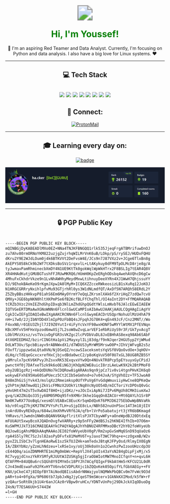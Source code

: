 <div align="center">

<img src="https://img.shields.io/badge/Welcome%20to%20my%20GitHub-008000?style=for-the-badge&logoColor=white" style="transform: scale(3);" /> 

<h1 align="center"> 
  <span style="color:green;">Hi, I'm Youssef!</span> 
</h1> 

<p>
  🚀 I'm an aspiring Red Teamer and Data Analyst. Currently, I'm focusing on Python and data analysis. I also have a big love for Linux systems. ❤️
</p>

---

## 💻 Tech Stack

<img src="https://img.shields.io/badge/Python-3776AB?style=for-the-badge&logo=python&logoColor=white" /> <img src="https://img.shields.io/badge/PHP-777BB4?style=for-the-badge&logo=php&logoColor=white" /> <img src="https://img.shields.io/badge/HTML5-E34F26?style=for-the-badge&logo=html5&logoColor=white" /> <img src="https://img.shields.io/badge/MySQL-4479A1?style=for-the-badge&logo=mysql&logoColor=white" /> <img src="https://img.shields.io/badge/MongoDB-47A248?style=for-the-badge&logo=mongodb&logoColor=white" /> <img src="https://img.shields.io/badge/Linux-FCC624?style=for-the-badge&logo=linux&logoColor=black" /> <img src="https://img.shields.io/badge/pandas-150458?style=for-the-badge&logo=pandas&logoColor=white" /> <img src="https://img.shields.io/badge/numpy-013243?style=for-the-badge&logo=numpy&logoColor=white" />
---

## 🔗 Connect:

<a href="mailto:fathi.you@proton.me">
  <img src="https://img.shields.io/badge/ProtonMail-8B89CC?style=for-the-badge&logo=protonmail&logoColor=white" alt="ProtonMail" />
</a>

---
## 🎓 Learning every day on: 

<a href="https://www.tryhackme.com/p/ha.cker">
  <img src="https://tryhackme-badges.s3.amazonaws.com/ha.cker.png?20250912" alt="badge" />
</a>

![top2%](https://github.com/Barrowow/Barrowow/blob/main/top2%25.PNG)

---

## 🔒 PGP Public Key
</div>
<h4 align="left"></h4>
<pre>
<code>
-----BEGIN PGP PUBLIC KEY BLOCK-----
mQINBGjDyKABEADlMXo0EZ+NNa4TNJKFBNGQQ1rlk535JjeqFrgATBMrifuwDnOJ
zu7Ahv80rmORNoYKM822uzjgZujrhqWILMrVnK6uB/LOkp/pS/rySEJ/HUDxFQHU
dKru2Y9E2WJdLOum0j4k6BTKVVt2DeFvsW4E/JCs9n7J87VXz2v+JCge6TlxBn8g
AkEPYS058kCk9b2Wf7tXDksBoSVz1rqxvlL+LtAKykuy0dFM9TpOLMcD8rje8g/A
tyJwmavPamRhminecbXmDY4N1UE9KtTk0gokWqlWpWkHTrx2F8BSLIg7tEAR4Q8V
XR4HHAdKutjGMUBGTushFFJRUwMKRQ6/HUmH0KpZeERghODsbq4wehAVQhcD6gCw
4MhuFxCkhdrVkze9n1LvNhAWHhyMeydMxwLtihnuyDeeXYRn4XJ1WwH7QhjssuYY
DJ/9EhokBAeKeO9rKgmJXpw2A0lMyM+ICQ6XZZcceRWkeosizLB1sXuRq12JoKOJ
N1HRGCGRRryNxihlpfvMu93GTjrhRl0ys3W1dNLmdfQT/AxDf5N7ARQh58ERdL2Y
Z5ZbyBBszHHkvpP81ahS6Em6MAyOYrmY7eQqLZKrsmlXAk6f2XriHqZ7zdQw7cvU
QMXy+JGE6bpNKN0hltXKPmPSe6fB2KcfBLFfChqThl/OI4aInt2DY+FfMQARAQAB
tCRZb3Vzc2VmIEZhdGhpIDxqb3NlLmZhdGhpQGdtYWlsLmNvbT6JAlcEEwEIAEEW
IQTVGeERTDMaAwXGNoWNNn6FlcnlGwUCaMPIoAIbAwUJAAKjAAULCQgHAgIiAgYV
CgkICwIEFgIDAQIeBwIXgAAKCRCNNn6FlcnlGwymEACDrUSQprNohuUlMzU4hA79
nH+i7wO/2JjIbNYDD4XlmIpP0zFbBQ4sJFpqhJG78K4+qEn49JcF/Cnz2MNT//Wo
F4xxN8/r01EU3Zhjl7JI9Z0YutIr4iFyYcVxYF98wxHONF5wMYYlWtMX1PfEVNqn
KBcXMfvV5HFHxVpzod6mwXSj7L2soW8wZvqLarVEF1eRbRiUyS9r3F/GkTyvAcgT
LOblMVzXzsz/vsTVxivDgFGR3sVKZgc2lcPVDbVuDL8JxEBHhAS8exq98Ab6SAbF
4tX6MIEDM4Z/bzirCINGtHa1pVi2MayxylILj83dg/f9nNJqer2HGU5yp2YjWMud
DdLWT3Uv/SpcbBiayv9rABNWxdX1/d7WDUS3yMrWM5MrswO0P+JIhVjWFvgB2s5z
FOxfT/ippzwdaLQta0VN/NjDSeQZ/ncowSIaceksmtsYqVSf0VQoOvdOe+3qHOV+
dLHq/cTdEqeGcxcxrefHxCjbjvdBda0wcC2/p8oKqVuV50F0U7xGL38UG8RZB5SY
y8Mrulx7pcKV6KPvyJhZsvxRK53ExqvxVYw9Qn4NUvkTR8Pcp5pEYsuyxGyCPidJ
pwnctHf0j7DAfxeTSzk9k6oOEiNG3jKhQpN2WE8uicI8rzLAeLwK9X2k2BtPMoFO
eby2UB1gzRzj+mkQdDUNo7kCDQRow8igARAAs9qn9jpCz7iv0vi4tgnPHvKIK6qO
wokywEFxhE95Ha60SaPUecz5Ct2CIb5eGmhnd+o7v04JxA/SYgVhO2z+TF5JwoA0
B48m3hGiSjYvk43/mslqXz2Rmeimksp0UfYPuVg6YvGdqWmuviiyHwCne8QPKeQw
y2hPtmjNATmwdQ1jZkVicFMNzX2UOkYitNq8VcNyUO54D/mICToriYcDPOsQ0vGc
yHvUHt47m2sT5vXwDAIf8HO+ijzDKz/+uJOcIxiApNi7JIPv6MgUh8CMH3iumXwJ
gvq/LW2ZNiQo335jy68M05MOq95fn9XM6r3khe1GqqOn8ZACUr+Mt6QAYLh1Sr8P
Nm0K7wRX77UoBqG/xesmDlVEABxC8EucKr5qmDdQxKf6PMJD6275EbDwWpBNVaRk
kb/n9lvgZ7hjKMJTNCPVYsPcTLH+uSjpIE8cLx/NBh582nuUnPSoc14T3m18jEIV
inArdU0vyREkDya/684wiXmXhMvVRf6JA/qfb+lVrPo5abatujrt3jYR6bBKmagd
YHRavs/tJwmdn1NW0sBQANV6KApflritXlsPJXTCbywWFy+aOneWpdBJ20DtdxEq
mFUUAUt5xwyBcoXJQADnOvgfwVARRy+z9p5nFFy2WdBSJs2hKNE4IfhIb+O7O6m+
KuSWPMJJkT316CMAEQEAAYkCPAQYAQgAJhYhBNUZ4RFMMxoDBcY2hY02foWVyeUb
BQJow8igAhsMBQkAAqMAAAoJEI02foWVyeUbV0gP/Rm2xpGvSmMq6SnD93qUaOz6
rpA4S5ly7RC7SzJsl82asPyDFvfx81MeMV6T+yJaxoT3WC79hq+e+czOgxmB/W2v
pyxZ2LISbC3v7lgnHEAoRwE1sz5kTUJZHk+amTedxJBtqKJFPyOsd/RlmyIX0EgN
IA/ZBXYbNz/yZzmLhNdzeu+lxRSe1vy/oUj30k0aVn1o2CwnhzPwIzooUHzcdp3U
cE44Q0q/aioZDNMHRTE1miMg0mbWc+RepVlJX4lpUIs43aYsN284gDipFjxMj/x5
RC7vygjdCnxzYkRYSMfyRJUUtWJZUSKg5gjIraObWIotMW7MnoICfqnY+n+qvL6H
QTAFPM+84UQBu6rcSQGh8Y9IMYm5c18PYJh7ACqfQIgxF9kbAtHm5rKFCU21L0dR
CJn43mdEswaFu92FKvHYTV6nvbCVDPLRXjc1bZQQxKek05OpifYLfGbXAEGy++FV
KNX/pCkeC47j8IOpfBY7AiNodQBIisAbdrNNWajyolNQMWkPbQBCv0m7FvWc9O3d
pAR+to4+0fgXa/9P606tb7JpbJxNgJjyCqeST9mSWcerv1GkNkKXIMod/k5fW+rF
yzQAurSoRtOkjb1U4r6anJCAz0rVBpw9ruHCx/YDNTvUnPoj29DkJckXIqODuoDg
Z4sN/T7ESA6UU+S744IW
=l+GH
-----END PGP PUBLIC KEY BLOCK-----
</code>
</pre>
